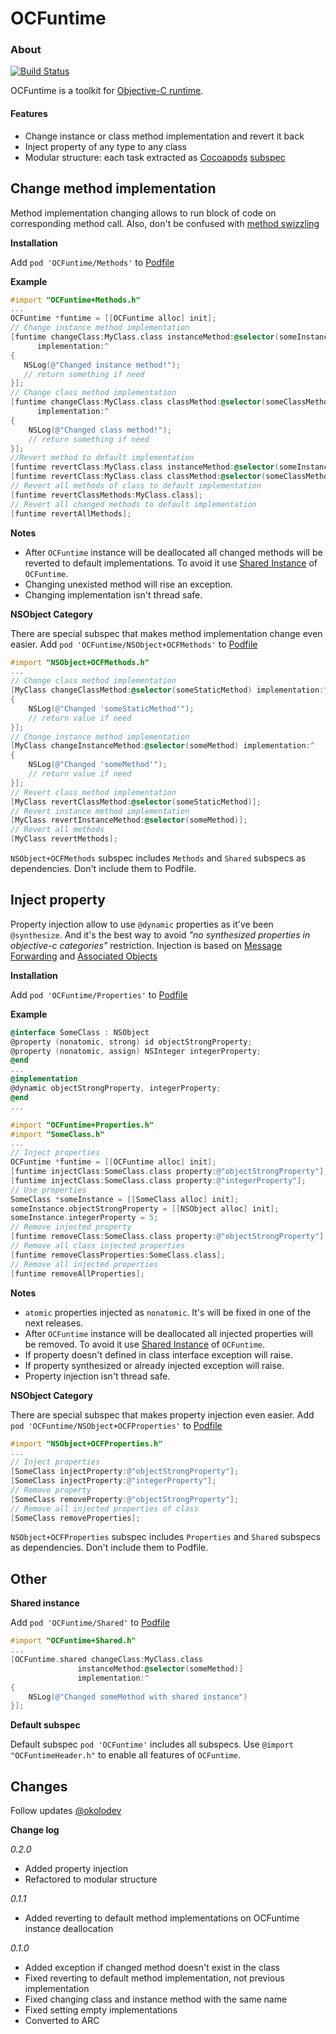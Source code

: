 OCFuntime
============

### About
[![Build Status](https://travis-ci.org/belkevich/ocfuntime.png?branch=develop)](https://travis-ci.org/belkevich/ocfuntime)

OCFuntime is a toolkit for [Objective-C runtime](https://developer.apple.com/library/mac/#documentation/Cocoa/Reference/ObjCRuntimeRef/Reference/reference.html).

#### Features
* Change instance or class method implementation and revert it back
* Inject property of any type to any class
* Modular structure: each task extracted as [Cocoapods](http://cocoapods.org/) [subspec](http://guides.cocoapods.org/syntax/podspec.html#subspec)

## Change method implementation
Method implementation changing allows to run block of code on corresponding method call. Also, don't be confused with [method swizzling](http://nshipster.com/method-swizzling/)

**Installation**

Add `pod 'OCFuntime/Methods'` to [Podfile](http://guides.cocoapods.org/using/the-podfile.html)

**Example**
```objective-c
#import "OCFuntime+Methods.h"
...
OCFuntime *funtime = [[OCFuntime alloc] init];
// Change instance method implementation
[funtime changeClass:MyClass.class instanceMethod:@selector(someInstanceMethod)
      implementation:^
{
   NSLog(@"Changed instance method!");
   // return something if need
}];
// Change class method implementation
[funtime changeClass:MyClass.class classMethod:@selector(someClassMethod)
      implementation:^
{
    NSLog(@"Changed class method!");
    // return something if need
}];
//Revert method to default implementation
[funtime revertClass:MyClass.class instanceMethod:@selector(someInstanceMethod)];
[funtime revertClass:MyClass.class classMethod:@selector(someClassMethod)];
// Revert all methods of class to default implementation
[funtime revertClassMethods:MyClass.class];
// Revert all changed methods to default implementation
[funtime revertAllMethods];
```
**Notes**
* After `OCFuntime` instance will be deallocated all changed methods will be reverted to default implementations. To avoid it use [Shared Instance](https://github.com/belkevich/ocfuntime#using#Other) of `OCFuntime`.
* Changing unexisted method will rise an exception.
* Changing implementation isn't thread safe.

**NSObject Category**

There are special subspec that makes method implementation change even easier.
Add `pod 'OCFuntime/NSObject+OCFMethods'` to [Podfile](http://guides.cocoapods.org/using/the-podfile.html)
```objective-c
#import "NSObject+OCFMethods.h"
...
// Change class method implementation
[MyClass changeClassMethod:@selector(someStaticMethod) implementation:^
{
    NSLog(@"Changed 'someStaticMethod'");
    // return value if need
}];
// Change instance method implementation
[MyClass changeInstanceMethod:@selector(someMethod) implementation:^
{
    NSLog(@"Changed 'someMethod'");
    // return value if need
}];
// Revert class method implementation
[MyClass revertClassMethod:@selector(someStaticMethod)];
// Revert instance method implementation
[MyClass revertInstanceMethod:@selector(someMethod)];
// Revert all methods
[MyClass revertMethods];
```
`NSObject+OCFMethods` subspec includes `Methods` and `Shared` subspecs as dependencies. Don't include them to Podfile.

## Inject property
Property injection allow to use `@dynamic` properties as it've been `@synthesize`.
And it's the best way to avoid *"no synthesized properties in objective-c categories"* restriction.
Injection is based on [Message Forwarding](https://developer.apple.com/library/ios/documentation/Cocoa/Conceptual/ObjCRuntimeGuide/Articles/ocrtForwarding.html) and [Associated Objects](http://nshipster.com/associated-objects/)

**Installation**

Add `pod 'OCFuntime/Properties'` to [Podfile](http://guides.cocoapods.org/using/the-podfile.html)

**Example**
```objective-c
@interface SomeClass : NSObject
@property (nonatomic, strong) id objectStrongProperty;
@property (nonatomic, assign) NSInteger integerProperty;
@end
...
@implementation
@dynamic objectStrongProperty, integerProperty;
@end
...
```

```objective-c
#import "OCFuntime+Properties.h"
#import "SomeClass.h"
...
// Inject properties
OCFuntime *funtime = [[OCFuntime alloc] init];
[funtime injectClass:SomeClass.class property:@"objectStrongProperty"];
[funtime injectClass:SomeClass.class property:@"integerProperty"];
// Use properties
SomeClass *someInstance = [[SomeClass alloc] init];
someInstance.objectStrongProperty = [[NSObject alloc] init];
someInstance.integerProperty = 5;
// Remove injected property
[funtime removeClass:SomeClass.class property:@"objectStrongProperty"];
// Remove all class injected properties
[funtime removeClassProperties:SomeClass.class];
// Remove all injected properties
[funtime removeAllProperties];
```

**Notes**
* `atomic` properties injected as `nonatomic`. It's will be fixed in one of the next releases.
* After `OCFuntime` instance will be deallocated all injected properties will be removed. To avoid it use [Shared Instance](https://github.com/belkevich/ocfuntime#using#Other) of `OCFuntime`.
* If property doesn't defined in class interface exception will raise.
* If property synthesized or already injected exception will raise.
* Property injection isn't thread safe.

**NSObject Category**

There are special subspec that makes property injection even easier.
Add `pod 'OCFuntime/NSObject+OCFProperties'` to [Podfile](http://guides.cocoapods.org/using/the-podfile.html)
```objective-c
#import "NSObject+OCFProperties.h"
...
// Inject properties
[SomeClass injectProperty:@"objectStrongProperty"];
[SomeClass injectProperty:@"integerProperty"];
// Remove property
[SomeClass removeProperty:@"objectStrongProperty"];
// Remove all injected properties of class
[SomeClass removeProperties];
```
`NSObject+OCFProperties` subspec includes `Properties` and `Shared` subspecs as dependencies. Don't include them to Podfile.

## Other

**Shared instance**

Add `pod 'OCFuntime/Shared'` to [Podfile](http://guides.cocoapods.org/using/the-podfile.html)
```objective-c
#import "OCFuntime+Shared.h"
...
[OCFuntime.shared changeClass:MyClass.class
               instanceMethod:@selector(someMethod)]
               implementation:^
{
    NSLog(@"Changed someMethod with shared instance")
}];
```

**Default subspec**

Default subspec `pod 'OCFuntime'` includes all subspecs. Use `@import "OCFuntimeHeader.h"` to enable all features of `OCFuntime`.

## Changes
Follow updates [@okolodev](https://twitter.com/okolodev)

**Change log**

*0.2.0*
* Added property injection
* Refactored to modular structure

*0.1.1*
* Added reverting to default method implementations on OCFuntime instance deallocation

*0.1.0*
* Added exception if changed method doesn't exist in the class
* Fixed reverting to default method implementation, not previous implementation
* Fixed changing class and instance method with the same name
* Fixed setting empty implementations
* Converted to ARC

